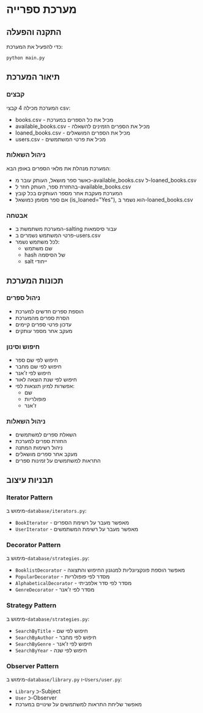 # מערכת ספרייה

## התקנה והפעלה
כדי להפעיל את המערכת:
```cmd
python main.py
```

## תיאור המערכת
### קבצים

המערכת מכילה 4 קבצי csv:

- books.csv - מכיל את כל הספרים במערכת
- available_books.csv - מכיל את הספרים הזמינים להשאלה
- loaned_books.csv - מכיל את הספרים המושאלים
- users.csv - מכיל את פרטי המשתמשים

### ניהול השאלות
המערכת מנהלת את מלאי הספרים באופן הבא:
- כאשר ספר מושאל, העותק עובר מ-available_books.csv ל-loaned_books.csv
- בהחזרת ספר, העותק חוזר ל-available_books.csv
- המערכת מעקבת אחר מספר העותקים בכל קובץ
- אם ספר מסומן כמושאל (is_loaned="Yes"), הוא נשמר ב-loaned_books.csv

### אבטחה
- המערכת משתמשת ב-salting עבור סיסמאות
- פרטי המשתמש נשמרים ב-users.csv
- לכל משתמש נשמר:
  - שם משתמש
  - hash של הסיסמה
  - salt ייחודי

## תכונות המערכת

### ניהול ספרים
- הוספת ספרים חדשים למערכת
- הסרת ספרים מהמערכת
- עדכון פרטי ספרים קיימים
- מעקב אחר מספר עותקים

### חיפוש וסינון
- חיפוש לפי שם ספר
- חיפוש לפי שם מחבר
- חיפוש לפי ז'אנר
- חיפוש לפי שנת הוצאה לאור
- אפשרות למיון תוצאות לפי:
  - שם
  - פופולריות
  - ז'אנר

### ניהול השאלות
- השאלת ספרים למשתמשים
- החזרת ספרים למערכת
- ניהול רשימות המתנה
- מעקב אחר ספרים מושאלים
- התראות למשתמשים על זמינות ספרים

## תבניות עיצוב

### Iterator Pattern
מימוש ב-`database/iterators.py`:
- `BookIterator` - מאפשר מעבר על רשימת הספרים
- `UserIterator` - מאפשר מעבר על רשימת המשתמשים

### Decorator Pattern
מימוש ב-`database/strategies.py`:
- `BooklistDecorator` - מאפשר הוספת פונקציונליות למנגנון החיפוש והתצוגה
- `PopularDecorator` - מסדר לפי פופולריות
- `AlphabeticalDecorator` - מסדר לפי סדר אלפביתי
- `GenreDecorator` - מסדר לפי ז'אנר

### Strategy Pattern
מימוש ב-`database/strategies.py`:
- `SearchByTitle` - חיפוש לפי שם
- `SearchByAuthor` - חיפוש לפי מחבר
- `SearchByGenre` - חיפוש לפי ז'אנר
- `SearchByYear` - חיפוש לפי שנה

### Observer Pattern
מימוש ב-`database/library.py` ו-`Users/user.py`:
- `Library` כ-Subject
- `User` כ-Observer
- מאפשר שליחת התראות למשתמשים על שינויים במערכת